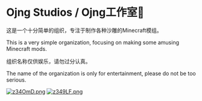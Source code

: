 # Ojng Studios / Ojng工作室🍎
这是一个十分简单的组织，专注于制作各种沙雕的Minecraft模组。

This is a very simple organization, focusing on making some amusing Minecraft mods.

组织名称仅供娱乐，请勿过分认真。

The name of the organization is only for entertainment, please do not be too serious.

[![z34OmD.png](https://s1.ax1x.com/2022/11/23/z34OmD.png)](https://imgse.com/i/z34OmD)
[![z349LF.png](https://s1.ax1x.com/2022/11/23/z349LF.png)](https://imgse.com/i/z349LF)
